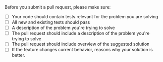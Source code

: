 Before you submit a pull request, please make sure:

- [ ] Your code should contain tests relevant for the problem you are solving
- [ ] All new and existing tests should pass
- [ ] A description of the problem you're trying to solve
- [ ] The pull request should include a description of the problem you're trying to solve
- [ ] The pull request should include overview of the suggested solution
- [ ] If the feature changes current behavior, reasons why your solution is better.
